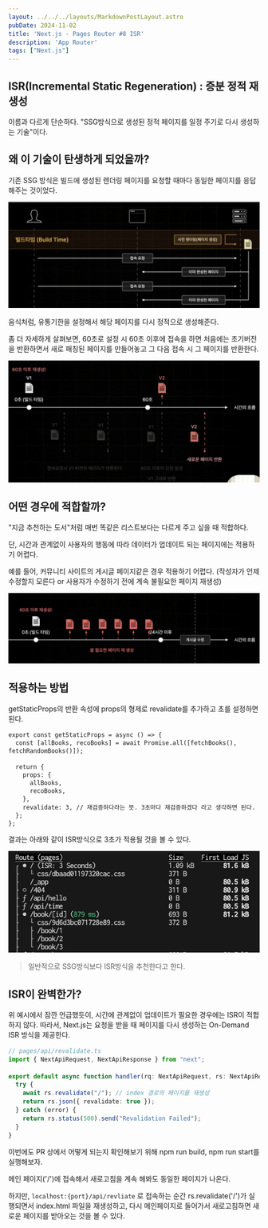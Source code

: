 ```yaml
---
layout: ../../../layouts/MarkdownPostLayout.astro
pubDate: 2024-11-02
title: 'Next.js - Pages Router #8 ISR'
description: 'App Router'
tags: ["Next.js"]
---
```


## ISR(Incremental Static Regeneration) : 증분 정적 재생성

이름과 다르게 단순하다. "SSG방식으로 생성된 정적 페이지를 일정 주기로 다시 생성하는 기술"이다.



## 왜 이 기술이 탄생하게 되었을까?

기존 SSG 방식은 빌드에 생성된 렌더링 페이지를 요청할 때마다 동일한 페이지를 응답해주는 것이었다.

![image-20241102170320085](../images/image-20241102170320085.png)



음식처럼, 유통기한을 설정해서 해당 페이지를 다시 정적으로 생성해준다.

좀 더 자세하게 살펴보면, 60초로 설정 시 60초 이후에 접속을 하면 처음에는 초기버전을 반환하면서 새로 패칭된 페이지를 만들어놓고 그 다음 접속 시 그 페이지를 반환한다.

![image-20241102170443389](../images/image-20241102170443389.png)



## 어떤 경우에 적합할까?

"지금 추천하는 도서"처럼 매번 똑같은 리스트보다는 다르게 주고 싶을 때 적합하다.

단, 시간과 관계없이 사용자의 행동에 따라 데이터가 업데이트 되는 페이지에는 적용하기 어렵다.

예를 들어, 커뮤니티 사이트의 게시글 페이지같은 경우 적용하기 어렵다. (작성자가 언제 수정할지 모른다 or 사용자가 수정하기 전에 계속 불필요한 페이지 재생성)

![image-20241102215038978](../images/image-20241102215038978.png)



## 적용하는 방법

getStaticProps의 반환 속성에 props의 형제로 revalidate를 추가하고 초를 설정하면 된다.

```tsx
export const getStaticProps = async () => {
  const [allBooks, recoBooks] = await Promise.all([fetchBooks(), fetchRandomBooks()]);

  return {
    props: {
      allBooks,
      recoBooks,
    },
    revalidate: 3, // 재검증하다라는 뜻. 3초마다 재검증하겠다 라고 생각하면 된다.
  };
};
```



결과는 아래와 같이 ISR방식으로 3초가 적용될 것을 볼 수 있다.

![image-20241102170918946](../images/image-20241102170918946.png)



> 일반적으로 SSG방식보다 ISR방식을 추천한다고 한다.



## ISR이 완벽한가?

위 예시에서 잠깐 언급했듯이, 시간에 관계없이 업데이트가 필요한 경우에는 ISR이 적합하지 않다. 따라서, Next.js는 요청을 받을 때 페이지를 다시 생성하는 On-Demand ISR 방식을 제공한다.

```ts
// pages/api/revalidate.ts
import { NextApiRequest, NextApiResponse } from "next";

export default async function handler(rq: NextApiRequest, rs: NextApiResponse) {
  try {
    await rs.revalidate("/"); // index 경로의 페이지를 재생성
    return rs.json({ revalidate: true });
  } catch (error) {
    return rs.status(500).send("Revalidation Failed");
  }
}
```



이번에도 PR 상에서 어떻게 되는지 확인해보기 위해 npm run build, npm run start를 실행해보자.

메인 페이지('/')에 접속해서 새로고침을 계속 해봐도 동일한 페이지가 나온다.

하지만, `localhost:{port}/api/revliate` 로 접속하는 순간 rs.revalidate('/')가 실행되면서 index.html 파일을 재생성하고, 다시 메인페이지로 들어가서 새로고침하면 새로운 페이지를 받아오는 것을 볼 수 있다.

